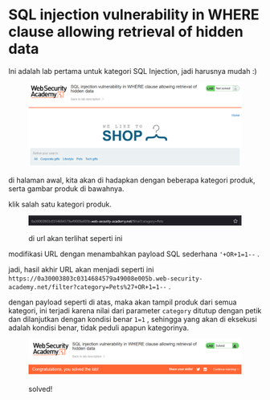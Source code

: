 # SQL injection vulnerability in WHERE clause allowing retrieval of hidden data

Ini adalah lab pertama untuk kategori SQL Injection, jadi harusnya mudah :)

<figure><img src="../../../.gitbook/assets/image (9).png" alt=""><figcaption></figcaption></figure>

di halaman awal, kita akan di hadapkan dengan beberapa kategori produk, serta gambar produk di bawahnya.

klik salah satu kategori produk.

<figure><img src="../../../.gitbook/assets/image (10).png" alt=""><figcaption><p>di url akan terlihat seperti ini</p></figcaption></figure>

modifikasi URL dengan menambahkan payload SQL sederhana `'+OR+1=1--` .

jadi, hasil akhir URL akan menjadi seperti ini `https://0a30003803c0314684579a49008e005b.web-security-academy.net/filter?category=Pets%27+OR+1=1--` .

dengan payload seperti di atas, maka akan tampil produk dari semua kategori, ini terjadi karena nilai dari parameter `category` ditutup dengan petik dan dilanjutkan dengan kondisi benar `1=1` , sehingga yang akan di eksekusi adalah kondisi benar, tidak peduli apapun kategorinya.

<figure><img src="../../../.gitbook/assets/image (11).png" alt=""><figcaption><p>solved!</p></figcaption></figure>
